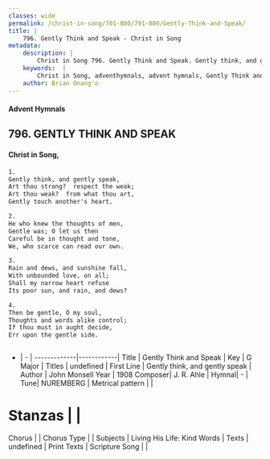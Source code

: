 ```yaml
---
classes: wide
permalink: /christ-in-song/701-800/791-800/Gently-Think-and-Speak/
title: |
    796. Gently Think and Speak - Christ in Song
metadata:
    description: |
        Christ in Song 796. Gently Think and Speak. Gently think, and gently speak, Art thou strong?  respect the weak; Art thou weak?  from what thou art, Gently touch another's heart.
    keywords:  |
        Christ in Song, adventhymnals, advent hymnals, Gently Think and Speak, Gently think, and gently speak. 
    author: Brian Onang'o
---
```


#### Advent Hymnals
## 796. GENTLY THINK AND SPEAK
####  Christ in Song,

```txt
1.
Gently think, and gently speak,
Art thou strong?  respect the weak;
Art thou weak?  from what thou art,
Gently touch another's heart.

2.
He who knew the thoughts of men,
Gentle was; O let us then
Careful be in thought and tone,
We, who scarce can read our own.

3.
Rain and dews, and sunshine fall,
With unbounded love, on all;
Shall my narrow heart refuse
Its poor sun, and rain, and dews?

4.
Then be gentle, O my soul,
Thoughts and words alike control;
If thou must in aught decide,
Err upon the gentle side.



```

- |   -  |
-------------|------------|
Title | Gently Think and Speak |
Key | G Major |
Titles | undefined |
First Line | Gently think, and gently speak |
Author | John Monsell
Year | 1908
Composer| J. R. Ahle |
Hymnal|  - |
Tune| NUREMBERG |
Metrical pattern | |
# Stanzas |  |
Chorus |  |
Chorus Type |  |
Subjects | Living His Life: Kind Words |
Texts | undefined |
Print Texts | 
Scripture Song |  |
    
